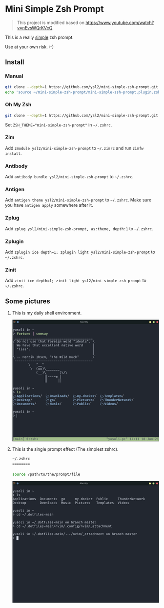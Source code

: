 # Mini Simple Zsh Prompt

> This project is modified based on https://www.youtube.com/watch?v=nEvsWQrKVcQ

This is a really [simple](performance.md) zsh prompt.

Use at your own risk. :-)

## Install

### Manual

```zsh
git clone --depth=1 https://github.com/ysl2/mini-simple-zsh-prompt.git ~/mini-simple-zsh-prompt
echo 'source ~/mini-simple-zsh-prompt/mini-simple-zsh-prompt.plugin.zsh' >>~/.zshrc
```

### Oh My Zsh

```zsh
git clone --depth=1 https://github.com/ysl2/mini-simple-zsh-prompt.git ${ZSH_CUSTOM:-$HOME/.oh-my-zsh/custom}/themes/mini-simple-zsh-prompt
```

Set `ZSH_THEME="mini-simple-zsh-prompt"` in `~/.zshrc`.

<!-- ### Prezto -->

<!-- Add `zstyle :prezto:module:prompt theme mini-simple-zsh-prompt` to `~/.zpreztorc`. -->

### Zim

Add `zmodule ysl2/mini-simple-zsh-prompt` to `~/.zimrc` and run `zimfw install`.

### Antibody

Add `antibody bundle ysl2/mini-simple-zsh-prompt` to `~/.zshrc`.

### Antigen

Add `antigen theme ysl2/mini-simple-zsh-prompt` to `~/.zshrc`. Make sure you have `antigen apply`
somewhere after it.

### Zplug

Add `zplug ysl2/mini-simple-zsh-prompt, as:theme, depth:1` to `~/.zshrc`.

<!-- ### Zgen -->

<!-- Add `zgen load ysl2/mini-simple-zsh-prompt mini-simple-zsh-prompt` to `~/.zshrc`. -->

### Zplugin

Add `zplugin ice depth=1; zplugin light ysl2/mini-simple-zsh-prompt` to `~/.zshrc`.

### Zinit

Add `zinit ice depth=1; zinit light ysl2/mini-simple-zsh-prompt` to `~/.zshrc`.

## Some pictures

1. This is my daily shell environment.

    ![1](assets/README/image_2021-06-18-14-12-54.png)

2. This is the single prompt effect (The simplest zshrc).

    ```zsh
    ~/.zshrc
    ========

    source /path/to/the/prompt/file
    ```

    ![1](assets/README/image_2021-06-18-13-56-41.png)
